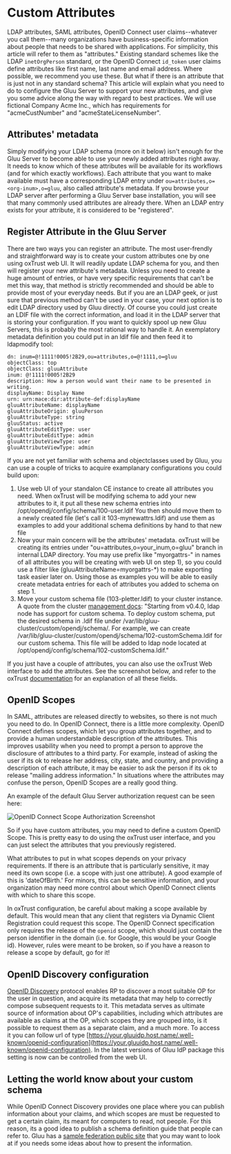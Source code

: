 # Custom Attributes

LDAP attributes, SAML attributes, OpenID Connect user claims--whatever
you call them--many organizations have business-specific information
about people that needs to be shared with applications. For simplicity,
this article will refer to them as "attributes." Existing standard
schemes like the LDAP `inetOrgPerson` standard, or the OpenID Connect
`id_token` user claims define attributes like first name, last name and
email address. Where possible, we recommend you use these. But what if
there is an attribute that is just not in any standard schema? This
article will explain what you need to do to configure the Gluu Server to
support your new attributes, and give you some advice along the way with
regard to best practices. We will use fictional Company Acme Inc., which
has requirements for "acmeCustNumber" and "acmeStateLicenseNumber".

## Attributes' metadata

Simply modifying your LDAP schema (more on it below) isn't enough for the Gluu Server to become able to use your newly added attributes right away. It needs to know which of these attributes will be available for its workflows (and for which exactly workflows). Each attribute that you want to make available must have a corresponding LDAP
entry under `ou=attributes,o=<org-inum>,o=gluu`, also called attribute's metadata. If you browse your LDAP
server after performing a Gluu Server base installation, you will see
that many commonly used attributes are already there. When an LDAP entry
exists for your attribute, it is considered to be "registered".

## Register Attribute in the Gluu Server

There are two ways you can register an attribute. The most user-frendly and straightforward way is to create your custom attributes one by one using oxTrust web UI. It will readily update LDAP schema for you, and then will register your new attribute's metadata. Unless you need to create a huge amount of entries, or have very specific requirements that can't be met this way, that method is strictly recommended and should be able to provide most of your everyday needs.
But if you are an LDAP geek, or just sure that previous method can't be used in your case, your next option is to edit LDAP directory used by Gluu directly. Of course you could just create an LDIF file with the correct information, and
load it in the LDAP server that is storing your configuration. If you want to quickly spool up new Gluu Servers, this is probably the most rational way to handle it. An exemplatory metadata definition you could put in an ldif file and then feed it to ldapmodify tool:

    dn: inum=@!1111!0005!2B29,ou=attributes,o=@!1111,o=gluu
    objectClass: top
    objectClass: gluuAttribute
    inum: @!1111!0005!2B29
    description: How a person would want their name to be presented in writing.
    displayName: Display Name
    urn: urn:mace:dir:attribute-def:displayName
    gluuAttributeName: displayName
    gluuAttributeOrigin: gluuPerson
    gluuAttributeType: string
    gluuStatus: active
    gluuAttributeEditType: user
    gluuAttributeEditType: admin
    gluuAttributeViewType: user
    gluuAttributeViewType: admin

If you are not yet familiar with schema and objectclasses used by Gluu, you can use a couple of tricks to acquire examplanary configurations you could build upon:
1. Use web UI of your standalon CE instance to create all attributes you need. When oxTrust will be modifying schema to add your new attributes to it, it put all these new schema entries into /opt/opendj/config/schema/100-user.ldif You then should move them to a newly created file (let's call it 103-mynewattrs.ldif) and use them as examples to add your additional schema definitions by hand to that new file
2. Now your main concern will be the attributes' metadata. oxTrust will be creating its entries under "ou=attributes,o=your_inum,o=gluu" branch in internal LDAP directory. You may use prefix like "myorgattrs-" in names of all attributes you will be creating with web UI on step 1), so you could use a filter like (gluuAttributeName=myorgattrs-*) to make exporting task easier later on. Using those as examples you will be able to easily create metadata entries for each of attributes you added to schema on step 1. 
3. Move your custom schema file (103-pletter.ldif) to your cluster instance. A quote from the cluster [management docs](http://www.gluu.org/docs-cluster/admin-guide/cluster-management/#ldap-node_1): "Starting from v0.4.0, ldap node has support for custom schema. To deploy custom schema, put the desired schema in .ldif file under /var/lib/gluu-cluster/custom/opendj/schema/. For example, we can create /var/lib/gluu-cluster/custom/opendj/schema/102-customSchema.ldif for our custom schema. This file will be added to ldap node located at /opt/opendj/config/schema/102-customSchema.ldif."




If you just have a couple of attributes, you can also use the oxTrust
Web interface to add the attributes. See the screenshot below, and refer
to the oxTrust
[documentation](http://www.gluu.org/docs/admin-guide/configuration/#attributes)
for an explanation of all these fields.

## OpenID Scopes

In SAML, attributes are released directly to websites, so there is not
much you need to do. In OpenID Connect, there is a little more
complexity. OpenID Connect defines scopes, which let you group
attributes together, and to provide a human understandable description
of the attributes. This improves usability when you need to prompt a
person to approve the disclosure of attributes to a third party. For
example, instead of asking the user if its ok to release her address,
city, state, and country, and providing a description of each attribute,
it may be easier to ask the person if its ok to release "mailing address
information." In situations where the attributes may confuse the person,
OpenID Scopes are a really good thing.

An example of the default Gluu Server authorization request can be seen
here:

![OpenID Connect Scope Authorization Screenshot](https://raw.githubusercontent.com/GluuFederation/docs/master/sources/img/openid_connect/authz_screenshot.png)

So if you have custom attributes, you may need to define a custom OpenID Scope.
This is pretty easy to do using the oxTrust user interface, and you can just
select the attributes that you previously registered.

What attributes to put in what scopes depends on your privacy requirements.
If there is an attribute that is particularly sensitive, it may need its own
scope (i.e. a scope with just one attribute). A good example of this is
'dateOfBirth.' For minors, this can be sensitive information, and your
organization may need more control about which OpenID Connect clients with
which to share this scope.

In oxTrust configuration, be careful about making a scope available by
default. This would mean that any client that registers via Dynamic Client
Registration could request this scope. The OpenID Connect specification only
requires the release of the `openid` scope, which should just contain the
person identifier in the domain (i.e. for Google, this would be your Google id).
However, rules were meant to be broken, so if you have a reason to release
a scope by default, go for it!

## OpenID Discovery configuration

[OpenID Discovery](http://openid.net/specs/openid-connect-discovery-1_0.html) protocol enables RP to discover a most suitable OP for the user in question, and acquire its metadata that may help to correctly compose subsequent requests to it. This metadata serves as ultimate source of information about OP's capabilities, including which attributes are available as claims at the OP, which scopes they are grouped into, is it possible to request them as a separate claim, and a much more. To access it you can follow url of type [https://your.gluuidp.host.name/.well-known/openid-configuration](https://your.gluuidp.host.name/.well-known/openid-configuration). In the latest versions of Gluu IdP package this setting is now can be controlled from the web UI. 


## Letting the world know about your custom schema

While OpenID Connect Discovery provides one place where you can publish
information about your claims, and which scopes are must be requested
to get a certain claim, its meant for computers to read, not people.
For this reason, its a good idea to publish a schema definition guide
that people can refer to. Gluu has a 
[sample federation public site](http://www.gluu.co/sample-federation)
that you may want to look at if you needs some ideas about how to present
the information.

